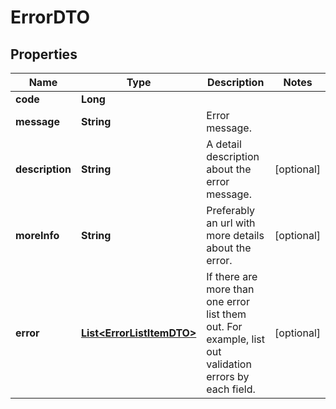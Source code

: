 

# ErrorDTO

## Properties

Name | Type | Description | Notes
------------ | ------------- | ------------- | -------------
**code** | **Long** |  | 
**message** | **String** | Error message. | 
**description** | **String** | A detail description about the error message.  |  [optional]
**moreInfo** | **String** | Preferably an url with more details about the error.  |  [optional]
**error** | [**List&lt;ErrorListItemDTO&gt;**](ErrorListItemDTO.md) | If there are more than one error list them out. For example, list out validation errors by each field.  |  [optional]



